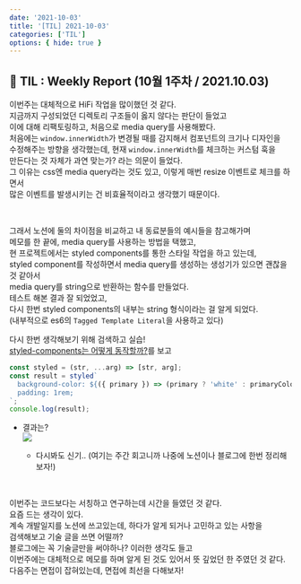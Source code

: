 ```yaml
---
date: '2021-10-03'
title: '[TIL] 2021-10-03'
categories: ['TIL']
options: { hide: true }
---
```



## 🚀 TIL : Weekly Report (10월 1주차 / 2021.10.03)

이번주는 대체적으로 HiFi 작업을 많이했던 것 같다.  
지금까지 구성되었던 디렉토리 구조들이 옳지 않다는 판단이 들었고  
이에 대해 리팩토링하고, 처음으로 media query를 사용해봤다.  
처음에는 `window.innerWidth`가 변경될 때를 감지해서 컴포넌트의 크기나 디자인을  
수정해주는 방향을 생각했는데, 현재 `window.innerWidth`를 체크하는 커스텀 훅을  
만든다는 것 자체가 과연 맞는가? 라는 의문이 들었다.  
그 이유는 css엔 media query라는 것도 있고, 이렇게 매번 resize 이벤트로 체크를 하면서  
많은 이벤트를 발생시키는 건 비효율적이라고 생각했기 때문이다.

<br/>

그래서 노션에 둘의 차이점을 비교하고 내 동료분들의 예시들을 참고해가며  
메모를 한 끝에, media query를 사용하는 방법을 택했고,  
현 프로젝트에서는 styled components를 통한 스타일 작업을 하고 있는데,  
styled component를 작성하면서 media query를 생성하는 생성기가 있으면 괜찮을 것 같아서  
media query를 string으로 반환하는 함수를 만들었다.  
테스트 해본 결과 잘 되었었고,  
다시 한번 styled components의 내부는 string 형식이라는 걸 알게 되었다.  
(내부적으로 es6의 `Tagged Template Literal`을 사용하고 있다)

다시 한번 생각해보기 위해 검색하고 실습!  
[styled-components는 어떻게 동작할까?](https://john015.netlify.app/styled-components%EB%8A%94-%EC%96%B4%EB%96%BB%EA%B2%8C-%EB%8F%99%EC%9E%91%ED%95%A0%EA%B9%8C)를 보고

```js
const styled = (str, ...arg) => [str, arg];
const result = styled`
  background-color: ${({ primary }) => (primary ? 'white' : primaryColor)};
  padding: 1rem;
`;
console.log(result);
```

- 결과는?
  <br/>
  <img src="https://user-images.githubusercontent.com/33610315/136112264-1f38e539-4850-4a54-af85-bd6c908c2b96.png"/><br/>

  - 다시봐도 신기.. (여기는 주간 회고니까 나중에 노션이나 블로그에 한번 정리해보자!)

<br/>

이번주는 코드보다는 서칭하고 연구하는데 시간을 들였던 것 같다.  
요즘 드는 생각이 있다.  
계속 개발일지를 노션에 쓰고있는데, 하다가 알게 되거나 고민하고 있는 사항을  
검색해보고 기술 글을 쓰면 어떨까?  
블로그에는 꼭 기술글만을 써야하나? 이러한 생각도 들고  
이번주에는 대체적으로 메모를 하며 알게 된 것도 있어서 뜻 깊었던 한 주였던 것 같다.  
다음주는 면접이 잡혀있는데, 면접에 최선을 다해보자!  
